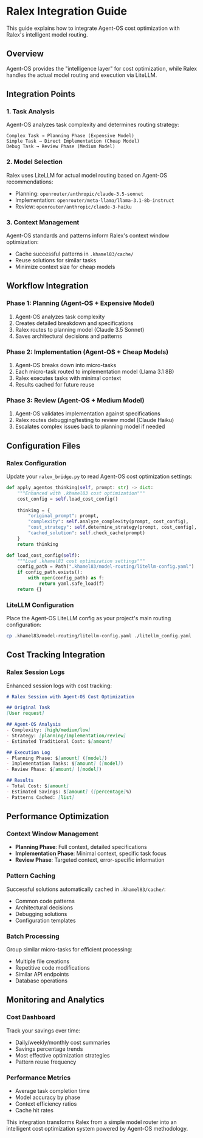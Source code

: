 # Ralex Integration Guide

This guide explains how to integrate Agent-OS cost optimization with Ralex's intelligent model routing.

## Overview
Agent-OS provides the "intelligence layer" for cost optimization, while Ralex handles the actual model routing and execution via LiteLLM.

## Integration Points

### 1. Task Analysis
Agent-OS analyzes task complexity and determines routing strategy:
```
Complex Task → Planning Phase (Expensive Model)
Simple Task → Direct Implementation (Cheap Model)
Debug Task → Review Phase (Medium Model)
```

### 2. Model Selection
Ralex uses LiteLLM for actual model routing based on Agent-OS recommendations:
- Planning: `openrouter/anthropic/claude-3.5-sonnet`
- Implementation: `openrouter/meta-llama/llama-3.1-8b-instruct`
- Review: `openrouter/anthropic/claude-3-haiku`

### 3. Context Management
Agent-OS standards and patterns inform Ralex's context window optimization:
- Cache successful patterns in `.khamel83/cache/`
- Reuse solutions for similar tasks
- Minimize context size for cheap models

## Workflow Integration

### Phase 1: Planning (Agent-OS + Expensive Model)
1. Agent-OS analyzes task complexity
2. Creates detailed breakdown and specifications
3. Ralex routes to planning model (Claude 3.5 Sonnet)
4. Saves architectural decisions and patterns

### Phase 2: Implementation (Agent-OS + Cheap Models)
1. Agent-OS breaks down into micro-tasks
2. Each micro-task routed to implementation model (Llama 3.1 8B)
3. Ralex executes tasks with minimal context
4. Results cached for future reuse

### Phase 3: Review (Agent-OS + Medium Model)
1. Agent-OS validates implementation against specifications
2. Ralex routes debugging/testing to review model (Claude Haiku)
3. Escalates complex issues back to planning model if needed

## Configuration Files

### Ralex Configuration
Update your `ralex_bridge.py` to read Agent-OS cost optimization settings:

```python
def apply_agentos_thinking(self, prompt: str) -> dict:
    """Enhanced with .khamel83 cost optimization"""
    cost_config = self.load_cost_config()
    
    thinking = {
        "original_prompt": prompt,
        "complexity": self.analyze_complexity(prompt, cost_config),
        "cost_strategy": self.determine_strategy(prompt, cost_config),
        "cached_solution": self.check_cache(prompt)
    }
    return thinking

def load_cost_config(self):
    """Load .khamel83 cost optimization settings"""
    config_path = Path(".khamel83/model-routing/litellm-config.yaml")
    if config_path.exists():
        with open(config_path) as f:
            return yaml.safe_load(f)
    return {}
```

### LiteLLM Configuration
Place the Agent-OS LiteLLM config as your project's main routing configuration:

```bash
cp .khamel83/model-routing/litellm-config.yaml ./litellm_config.yaml
```

## Cost Tracking Integration

### Ralex Session Logs
Enhanced session logs with cost tracking:

```markdown
# Ralex Session with Agent-OS Cost Optimization

## Original Task
[User request]

## Agent-OS Analysis
- Complexity: [high/medium/low]
- Strategy: [planning/implementation/review]
- Estimated Traditional Cost: $[amount]

## Execution Log
- Planning Phase: $[amount] ([model])
- Implementation Tasks: $[amount] ([model])
- Review Phase: $[amount] ([model])

## Results
- Total Cost: $[amount]
- Estimated Savings: $[amount] ([percentage]%)
- Patterns Cached: [list]
```

## Performance Optimization

### Context Window Management
- **Planning Phase**: Full context, detailed specifications
- **Implementation Phase**: Minimal context, specific task focus
- **Review Phase**: Targeted context, error-specific information

### Pattern Caching
Successful solutions automatically cached in `.khamel83/cache/`:
- Common code patterns
- Architectural decisions
- Debugging solutions
- Configuration templates

### Batch Processing
Group similar micro-tasks for efficient processing:
- Multiple file creations
- Repetitive code modifications
- Similar API endpoints
- Database operations

## Monitoring and Analytics

### Cost Dashboard
Track your savings over time:
- Daily/weekly/monthly cost summaries
- Savings percentage trends
- Most effective optimization strategies
- Pattern reuse frequency

### Performance Metrics
- Average task completion time
- Model accuracy by phase
- Context efficiency ratios
- Cache hit rates

This integration transforms Ralex from a simple model router into an intelligent cost optimization system powered by Agent-OS methodology.